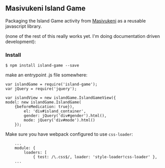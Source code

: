 ## Masivukeni Island Game

Packaging the Island Game activity from
[Masivukeni](https://github.com/ccnmtl/smart_sa/) as a reusable
javascript library.

(none of the rest of this really works yet. I'm doing documentation
driven development):

### Install 

    $ npm install island-game --save


make an entrypoint .js file somewhere:

```
var islandGame = require('island-game');
var jQuery = require('jquery');

var islandView = new islandGame.IslandGameView({
model: new islandGame.IslandGame(
    {beforeMedication: true}),
        el: 'div#island_container',
		gender: jQuery('div#gender').html(),
        mode: jQuery('div#mode').html()
    });
```

Make sure you have webpack configured to use `css-loader`:

```
    ...
    module: {
        loaders: [
            { test: /\.css$/, loader: 'style-loader!css-loader' },
    ...
```
